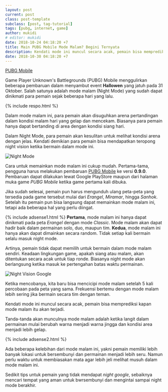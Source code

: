 ```yaml
---
layout: post
current: post
class: post-template
subclass: [post, tag-tutorial]
tags: [pubg, internet, game]
author: mukidi
# editor: mukidi
date: 2018-10-24 04:18:20 +7
title: Main PUBG Mobile Mode Malam? Begini Ternyata
description: Kendati mode ini muncul secara acak, pemain bisa memprediksi kapan mode malam itu akan terjadi.
date: 2018-10-30 04:18:20 +7
---
```


[PUBG Mobile](https://asset.kompas.com/crop/30x50:705x449/640x340/data/photo/2018/06/20/3520580516.jpg)

Game Player Unknown's Battlegrounds (PUBG) Mobile menggulirkan beberapa pembaruan dalam menyambut event **Hallowen** yang jatuh pada 31 Oktober. Salah satunya adalah mode malam (Night Mode) yang sudah dapat dinikmati para pemain sejak beberapa hari yang lalu.

{% include respo.html %}

Dalam mode malam ini, para pemain akan disuguhkan arena pertandingan dalam kondisi malam hari yang gelap dan mencekam. Biasanya para pemain hanya dapat bertanding di area dengan kondisi siang hari.

Dalam Night Mode, para pemain akan kesulitan untuk melihat kondisi arena dengan jelas. Kendati demikian para pemain bisa mendapatkan teropong night vision ketika bermain dalam mode ini.

![Night Mode](https://asset.kompas.com/crop/0x0:1000x667/750x420/data/photo/2018/10/30/1374846775.jpgkl)

Cara untuk memainkan mode malam ini cukup mudah. Pertama-tama, pengguna harus melakukan pembaruan [PUBG Mobile](https://www.paciran.com/lokasi-rahasia-looting-item-langka-pubg-mobile) ke versi **0.9.0**. Pembaruan dapat dilakukan lewat Google PlayStore maupun dari halaman muka game _PUBG Mobile_ ketika game pertama kali dibuka.

Jika sudah selesai, pemain pun harus mengunduh ulang peta-peta yang tersedia pada game tersebut mulai dari _Erangel_, _Miramar_, hingga _Sanhok_. Setelah itu pemain pun bisa langsung dapat memainkan mode malam ini, tetapi ada beberapa hal yang perlu diingat.

{% include adsense1.html %}
**Pertama**, mode malam ini hanya dapat dinikmati pada peta _Erangel_ dengan mode _Classic_. Mode malam akan dapat hadir baik dalam permainan solo, duo, maupun tim. **Kedua**, mode malam ini hanya akan dapat dimainkan secara random. Tidak setiap kali bermain selalu masuk night mode.

Artinya, pemain tidak dapat memilih untuk bermain dalam mode malam sendiri. Keadaan lingkungan game, apakah siang atau malam, akan ditentukan secara acak untuk tiap ronde. Biasanya night mode akan berlangsung ketika masuk ke pertengahan batas waktu permainan.

![Night Vision Google](https://asset.kompas.com/crop/0x0:1000x667/750x420/data/photo/2018/10/30/3997243189.jpg)

Ketika mencobanya, kita baru bisa mencicipi mode malam setelah 5 kali percobaan pada peta yang sama. Frekuensi bertemu dengan mode malam lebih sering jika bermain secara tim dengan teman.

Kendati mode ini muncul secara acak, pemain bisa memprediksi kapan mode malam itu akan terjadi.

Tanda-tanda akan munculnya mode malam adalah ketika langit dalam permainan mulai berubah warna menjadi warna jingga dan kondisi area menjadi lebih gelap.

{% include adsense2.html %}

Ada beberapa kelebihan dari mode malam ini, yakni pemain memiliki lebih banyak lokasi untuk bersembunyi dan permainan menjadi lebih seru. Namun perlu waktu untuk membiasakan mata agar lebih jeli melihat musuh dalam mode malam ini.

Sedikit tips untuk pemain yang tidak mendapat _night google_, sebaiknya mencari tempat yang aman untuk bwrsembunyi dan mengintai sampai night mode berakhir.